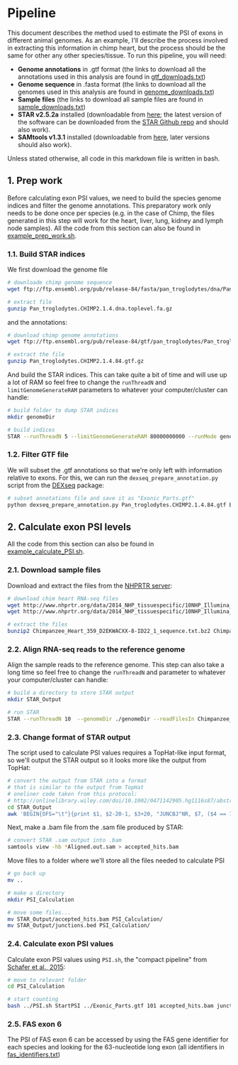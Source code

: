 # Pipeline

This document describes the method used to estimate the PSI of exons in different animal genomes. As an example, I'll describe the process involved in extracting this information in chimp heart, but the process should be the same for other any other species/tissue. To run this pipeline, you will need:

* **Genome annotations** in .gtf format (the links to download all the annotations used in this analysis are found in [gtf_downloads.txt](gtf_downloads.txt))
* **Genome sequence** in .fasta format (the links to download all the genomes used in this analysis are found in [genome_downloads.txt](./genome_downloads.txt))
* **Sample files** (the links to download all sample files are found in [sample_downloads.txt]())
* **STAR v2.5.2a** installed (downloadable from [here](https://github.com/alexdobin/STAR/archive/2.5.2a.tar.gz); the latest version of the software can be downloaded from the [STAR Github repo](https://github.com/alexdobin/STAR/releases) and should also work).
* **SAMtools v1.3.1** installed (downloadable from [here](https://sourceforge.net/projects/samtools/files/samtools/1.3.1/), later versions should also work).

Unless stated otherwise, all code in this markdown file is written in bash.


## 1. Prep work

Before calculating exon PSI values, we need to build the species genome indices and filter the genome annotations. This preparatory work only needs to be done once per species (e.g. in the case of Chimp, the files generated in this step will work for the heart, liver, lung, kidney and lymph node samples). All the code from this section can also be found in [example\_prep\_work.sh]().

### 1.1. Build STAR indices

We first download the genome file

```bash
# downloade chimp genome sequence
wget ftp://ftp.ensembl.org/pub/release-84/fasta/pan_troglodytes/dna/Pan_troglodytes.CHIMP2.1.4.dna.toplevel.fa.gz

# extract file
gunzip Pan_troglodytes.CHIMP2.1.4.dna.toplevel.fa.gz
```

and the annotations:

```bash
# download chimp genome annotations
wget ftp://ftp.ensembl.org/pub/release-84/gtf/pan_troglodytes/Pan_troglodytes.CHIMP2.1.4.84.gtf.gz

# extract the file
gunzip Pan_troglodytes.CHIMP2.1.4.84.gtf.gz
```
And build the STAR indices. This can take quite a bit of time and will use up a lot of RAM so feel free to change the `runThreadN` and `limitGenomeGenerateRAM` parameters to whatever your computer/cluster can handle:

```bash
# build folder to dump STAR indices
mkdir genomeDir

# build indices
STAR --runThreadN 5 --limitGenomeGenerateRAM 80000000000 --runMode genomeGenerate --genomeDir ./genomeDir --genomeFastaFiles Pan_troglodytes.CHIMP2.1.4.dna.toplevel.fa --sjdbGTFfile Pan_troglodytes.CHIMP2.1.4.84.gtf
```


### 1.2. Filter GTF file

We will subset the .gtf annotations so that we're only left with information relative to exons. For this, we can run the `dexseq_prepare_annotation.py` script from the [DEXseq](http://bioconductor.org/packages/release/bioc/html/DEXSeq.html) package:

```bash
# subset annotations file and save it as "Exonic_Parts.gtf"
python dexseq_prepare_annotation.py Pan_troglodytes.CHIMP2.1.4.84.gtf Exonic_Parts.gtf
```



## 2. Calculate exon PSI levels

All the code from this section can also be found in [example\_calculate\_PSI.sh]().


### 2.1. Download sample files

Download and extract the files from the [NHPRTR server](http://www.nhprtr.org/data/2014_NHP_tissuespecific/10NHP_Illumina_Baylor/):

```bash
# download chim heart RNA-seq files
wget http://www.nhprtr.org/data/2014_NHP_tissuespecific/10NHP_Illumina_Baylor/Chimpanzee/Chimpanzee_Heart_359_D2EKWACXX-8-ID22_1_sequence.txt.bz2
wget http://www.nhprtr.org/data/2014_NHP_tissuespecific/10NHP_Illumina_Baylor/Chimpanzee/Chimpanzee_Heart_359_D2EKWACXX-8-ID22_2_sequence.txt.bz2

# extract the files
bunzip2 Chimpanzee_Heart_359_D2EKWACXX-8-ID22_1_sequence.txt.bz2 Chimpanzee_Heart_359_D2EKWACXX-8-ID22_2_sequence.txt.bz2
```

### 2.2. Align RNA-seq reads to the reference genome

Align the sample reads to the reference genome. This step can also take a long time so feel free to change the `runThreadN` and parameter to whatever your computer/cluster can handle:

```bash
# build a directory to store STAR output
mkdir STAR_Output

# run STAR
STAR --runThreadN 10  --genomeDir ./genomeDir --readFilesIn Chimpanzee_Heart_359_D2EKWACXX-8-ID22_1_sequence.txt Chimpanzee_Heart_359_D2EKWACXX-8-ID22_2_sequence.txt --outFileNamePrefix STAR_Output/Pan_troglodytes.CHIMP2.1.4.84_Heart_
```

### 2.3. Change format of STAR output

The script used to calculate PSI values requires a TopHat-like input format, so we'll output the STAR output so it looks more like the output from TopHat:

```bash
# convert the output from STAR into a format
# that is similar to the output from TopHat
# oneliner code taken from this protocol:
# http://onlinelibrary.wiley.com/doi/10.1002/0471142905.hg1116s87/abstract
cd STAR_Output
awk 'BEGIN{OFS="\t"}{print $1, $2-20-1, $3+20, "JUNCBJ"NR, $7, ($4 == 1)? "+":"-",$2-20-1, $3+20, "255,0,0", 2, "20,20", "0,300" }' *SJ.out.tab > junctions.bed
```
Next, make a .bam file from the .sam file produced by STAR:

```bash
# convert STAR .sam output into .bam
samtools view -hb *Aligned.out.sam > accepted_hits.bam
```
Move files to a folder where we'll store all the files needed to calculate PSI

```bash
# go back up
mv ..

# make a directory
mkdir PSI_Calculation

# move some files...
mv STAR_Output/accepted_hits.bam PSI_Calculation/
mv STAR_Output/junctions.bed PSI_Calculation/

```


### 2.4. Calculate exon PSI values

Calculate exon PSI values using `PSI.sh`, the "compact pipeline" from [Schafer et al., 2015](https://www.ncbi.nlm.nih.gov/pubmed/26439713):

```bash
# move to relevant folder
cd PSI_Calculation

# start counting
bash ../PSI.sh StartPSI ../Exonic_Parts.gtf 101 accepted_hits.bam junctions.bed Chimp_Heart
```


### 2.5. FAS exon 6

The PSI of FAS exon 6 can be accessed by using the FAS gene identifier for each species and looking for the 63-nucleotide long exon (all identifiers in [fas_identifiers.txt]())

